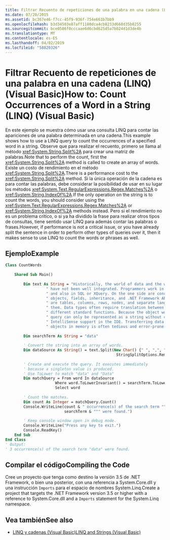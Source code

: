 ```yaml
---
title: Filtrar Recuento de repeticiones de una palabra en una cadena (LINQ) (Visual Basic)
ms.date: 07/20/2015
ms.assetid: bc367e46-f7cc-45f9-936f-754e661b7bb9
ms.openlocfilehash: b3d34503e87aff1180dca4cb8233d668d35b0255
ms.sourcegitcommit: bce0586f0cccaae6d6cbd625d5a7b824d1d3de4b
ms.translationtype: MT
ms.contentlocale: es-ES
ms.lasthandoff: 04/02/2019
ms.locfileid: "58820326"
---
```

# <a name="how-to-count-occurrences-of-a-word-in-a-string-linq-visual-basic"></a><span data-ttu-id="56fe1-102">Filtrar Recuento de repeticiones de una palabra en una cadena (LINQ) (Visual Basic)</span><span class="sxs-lookup"><span data-stu-id="56fe1-102">How to: Count Occurrences of a Word in a String (LINQ) (Visual Basic)</span></span>
<span data-ttu-id="56fe1-103">En este ejemplo se muestra cómo usar una consulta LINQ para contar las apariciones de una palabra determinada en una cadena.</span><span class="sxs-lookup"><span data-stu-id="56fe1-103">This example shows how to use a LINQ query to count the occurrences of a specified word in a string.</span></span> <span data-ttu-id="56fe1-104">Observe que para realizar el recuento, primero se llama al método <xref:System.String.Split%2A> para crear una matriz de palabras.</span><span class="sxs-lookup"><span data-stu-id="56fe1-104">Note that to perform the count, first the <xref:System.String.Split%2A> method is called to create an array of words.</span></span> <span data-ttu-id="56fe1-105">Existe un costo de rendimiento en el método <xref:System.String.Split%2A>.</span><span class="sxs-lookup"><span data-stu-id="56fe1-105">There is a performance cost to the <xref:System.String.Split%2A> method.</span></span> <span data-ttu-id="56fe1-106">Si la única operación de la cadena es para contar las palabras, debe considerar la posibilidad de usar en su lugar los métodos <xref:System.Text.RegularExpressions.Regex.Matches%2A> o <xref:System.String.IndexOf%2A>.</span><span class="sxs-lookup"><span data-stu-id="56fe1-106">If the only operation on the string is to count the words, you should consider using the <xref:System.Text.RegularExpressions.Regex.Matches%2A> or <xref:System.String.IndexOf%2A> methods instead.</span></span> <span data-ttu-id="56fe1-107">Pero si el rendimiento no es un problema crítico, o si ya ha dividido la frase para realizar otros tipos de consultas, tiene sentido usar LINQ para además contar las palabras o frases.</span><span class="sxs-lookup"><span data-stu-id="56fe1-107">However, if performance is not a critical issue, or you have already split the sentence in order to perform other types of queries over it, then it makes sense to use LINQ to count the words or phrases as well.</span></span>  
  
## <a name="example"></a><span data-ttu-id="56fe1-108">Ejemplo</span><span class="sxs-lookup"><span data-stu-id="56fe1-108">Example</span></span>  
  
```vb  
Class CountWords  
  
    Shared Sub Main()  
  
        Dim text As String = "Historically, the world of data and the world of objects" &   
                  " have not been well integrated. Programmers work in C# or Visual Basic" &   
                  " and also in SQL or XQuery. On the one side are concepts such as classes," &   
                  " objects, fields, inheritance, and .NET Framework APIs. On the other side" &   
                  " are tables, columns, rows, nodes, and separate languages for dealing with" &   
                  " them. Data types often require translation between the two worlds; there are" &   
                  " different standard functions. Because the object world has no notion of query, a" &   
                  " query can only be represented as a string without compile-time type checking or" &   
                  " IntelliSense support in the IDE. Transferring data from SQL tables or XML trees to" &   
                  " objects in memory is often tedious and error-prone."  
  
        Dim searchTerm As String = "data"  
  
        ' Convert the string into an array of words.  
        Dim dataSource As String() = text.Split(New Char() {" ", ",", ".", ";", ":"},   
                                                 StringSplitOptions.RemoveEmptyEntries)  
  
        ' Create and execute the query. It executes immediately   
        ' because a singleton value is produced.  
        ' Use ToLower to match "data" and "Data"   
        Dim matchQuery = From word In dataSource   
                      Where word.ToLowerInvariant() = searchTerm.ToLowerInvariant()   
                      Select word  
  
        ' Count the matches.  
        Dim count As Integer = matchQuery.Count()  
        Console.WriteLine(count & " occurrence(s) of the search term """ &   
                          searchTerm & """ were found.")  
  
        ' Keep console window open in debug mode.  
        Console.WriteLine("Press any key to exit.")  
        Console.ReadKey()  
    End Sub  
End Class  
' Output:  
' 3 occurrence(s) of the search term "data" were found.  
```  
  
## <a name="compiling-the-code"></a><span data-ttu-id="56fe1-109">Compilar el código</span><span class="sxs-lookup"><span data-stu-id="56fe1-109">Compiling the Code</span></span>  
 <span data-ttu-id="56fe1-110">Cree un proyecto que tenga como destino la versión 3.5 de .NET Framework, o bien una posterior, con una referencia a System.Core.dll y una instrucción `Imports` para el espacio de nombres System.Linq.</span><span class="sxs-lookup"><span data-stu-id="56fe1-110">Create a project that targets the .NET Framework version 3.5 or higher with a reference to System.Core.dll and a `Imports` statement for the System.Linq namespace.</span></span>  
  
## <a name="see-also"></a><span data-ttu-id="56fe1-111">Vea también</span><span class="sxs-lookup"><span data-stu-id="56fe1-111">See also</span></span>

- [<span data-ttu-id="56fe1-112">LINQ y cadenas (Visual Basic)</span><span class="sxs-lookup"><span data-stu-id="56fe1-112">LINQ and Strings (Visual Basic)</span></span>](../../../../visual-basic/programming-guide/concepts/linq/linq-and-strings.md)

